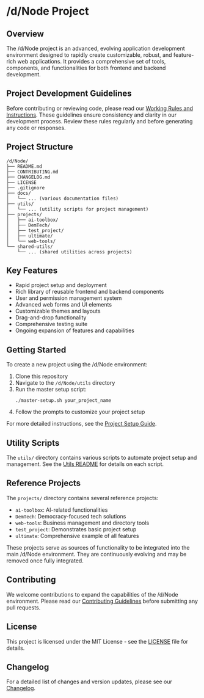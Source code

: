 # /d/Node Project

## Overview
The /d/Node project is an advanced, evolving application development environment designed to rapidly create customizable, robust, and feature-rich web applications. It provides a comprehensive set of tools, components, and functionalities for both frontend and backend development.

## Project Development Guidelines

Before contributing or reviewing code, please read our [Working Rules and Instructions](DEVELOPMENT_GUIDELINES.md). These guidelines ensure consistency and clarity in our development process. Review these rules regularly and before generating any code or responses.

## Project Structure
```
/d/Node/
├── README.md
├── CONTRIBUTING.md
├── CHANGELOG.md
├── LICENSE
├── .gitignore
├── docs/
│   └── ... (various documentation files)
├── utils/
│   └── ... (utility scripts for project management)
├── projects/
│   ├── ai-toolbox/
│   ├── DemTech/
│   ├── test_project/
│   ├── ultimate/
│   └── web-tools/
└── shared-utils/
    └── ... (shared utilities across projects)
```

## Key Features
- Rapid project setup and deployment
- Rich library of reusable frontend and backend components
- User and permission management system
- Advanced web forms and UI elements
- Customizable themes and layouts
- Drag-and-drop functionality
- Comprehensive testing suite
- Ongoing expansion of features and capabilities

## Getting Started
To create a new project using the /d/Node environment:

1. Clone this repository
2. Navigate to the `/d/Node/utils` directory
3. Run the master setup script:
   ```
   ./master-setup.sh your_project_name
   ```
4. Follow the prompts to customize your project setup

For more detailed instructions, see the [Project Setup Guide](docs/project-setup-guide.md).

## Utility Scripts
The `utils/` directory contains various scripts to automate project setup and management. See the [Utils README](utils/README.md) for details on each script.

## Reference Projects
The `projects/` directory contains several reference projects:
- `ai-toolbox`: AI-related functionalities
- `DemTech`: Democracy-focused tech solutions
- `web-tools`: Business management and directory tools
- `test_project`: Demonstrates basic project setup
- `ultimate`: Comprehensive example of all features

These projects serve as sources of functionality to be integrated into the main /d/Node environment. They are continuously evolving and may be removed once fully integrated.

## Contributing
We welcome contributions to expand the capabilities of the /d/Node environment. Please read our [Contributing Guidelines](CONTRIBUTING.md) before submitting any pull requests.

## License
This project is licensed under the MIT License - see the [LICENSE](LICENSE) file for details.

## Changelog
For a detailed list of changes and version updates, please see our [Changelog](CHANGELOG.md).
